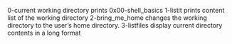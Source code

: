 0-current working directory prints 0x00-shell_basics
1-listit prints content list of the working directory
2-bring_me_home changes the working directory to the user’s home directory.
3-listfiles display current directory contents in a long format
